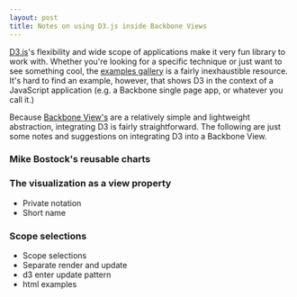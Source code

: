 ```yaml
---
layout: post
title: Notes on using D3.js inside Backbone Views
---
```


[D3.js](http://d3js.org/)'s flexibility and wide scope of applications make it very fun library to work with. Whether you're looking for a specific technique or just want to see something cool, the [examples gallery](https://github.com/mbostock/d3/wiki/Gallery) is a fairly inexhaustible resource. It's hard to find an example, however, that shows D3 in the context of a JavaScript application (e.g. a Backbone single page app, or whatever you call it.) 

Because [Backbone View's](http://backbonejs.org/#View) are a relatively simple and lightweight abstraction, integrating D3 is fairly straightforward. The following are just some notes and suggestions on integrating D3 into a Backbone View. 

### Mike Bostock's reusable charts

### The visualization as a view property

* Private notation
* Short name

### Scope selections


* Scope selections
* Separate render and update
* d3 enter update pattern
* html examples
